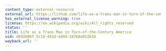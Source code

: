 ```yaml
---
content_type: external-resource
external_url: https://lithub.com/life-as-a-trans-man-in-turn-of-the-century-america/
has_external_license_warning: true
license: https://en.wikipedia.org/wiki/All_rights_reserved
status: ''
title: Life as a Trans Man in Turn-of-the-Century America
uid: d692b06f-5c1d-441d-ad44-28768a912b34
wayback_url: ''
---
```

